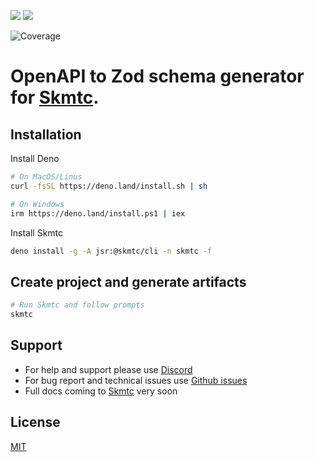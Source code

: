 ![](https://assets.skm.tc/zod-run-through.gif)
![](assets/zod-project-create.gif)

![Coverage](https://coveralls.io/repos/github/skmtc/skmtc-generators/badge.svg?branch=main&flag=gen-zod)

# OpenAPI to Zod schema generator for [Skmtc](https://skm.tc).

## Installation

Install Deno

```bash
# On MacOS/Linus
curl -fsSL https://deno.land/install.sh | sh

# On Windows
irm https://deno.land/install.ps1 | iex
```

Install Skmtc

```bash
deno install -g -A jsr:@skmtc/cli -n skmtc -f
```

## Create project and generate artifacts

```bash
# Run Skmtc and follow prompts
skmtc
```

## Support

- For help and support please use [Discord](https://discord.gg/Mg88C8Xu5Y)
- For bug report and technical issues use [Github issues](https://github.com/skmtc/skmtc/issues)
- Full docs coming to [Skmtc](https://skm.tc) very soon

## License

[MIT](LICENSE)
